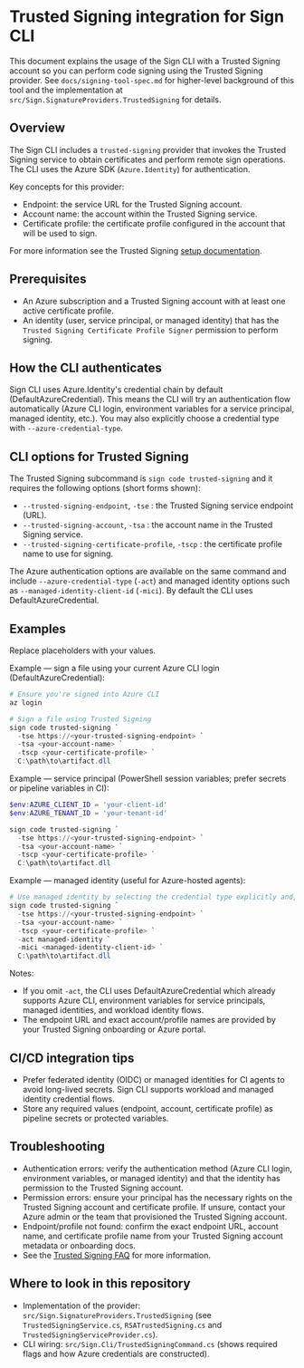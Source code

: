 # Trusted Signing integration for Sign CLI

This document explains the usage of the Sign CLI with a Trusted Signing account so you can perform code signing using the Trusted Signing provider. See `docs/signing-tool-spec.md` for higher-level background of this tool and the implementation at `src/Sign.SignatureProviders.TrustedSigning` for details.

## Overview

The Sign CLI includes a `trusted-signing` provider that invokes the Trusted Signing service to obtain certificates and perform remote sign operations. The CLI uses the Azure SDK (`Azure.Identity`) for authentication.

Key concepts for this provider:
- Endpoint: the service URL for the Trusted Signing account.
- Account name: the account within the Trusted Signing service.
- Certificate profile: the certificate profile configured in the account that will be used to sign.

For more information see the Trusted Signing [setup documentation](https://learn.microsoft.com/en-us/azure/trusted-signing/quickstart).

## Prerequisites

- An Azure subscription and a Trusted Signing account with at least one active certificate profile.
- An identity (user, service principal, or managed identity) that has the `Trusted Signing Certificate Profile Signer` permission to perform signing.

## How the CLI authenticates

Sign CLI uses Azure.Identity's credential chain by default (DefaultAzureCredential). This means the CLI will try an authentication flow automatically (Azure CLI login, environment variables for a service principal, managed identity, etc.). You may also explicitly choose a credential type with `--azure-credential-type`.

## CLI options for Trusted Signing

The Trusted Signing subcommand is `sign code trusted-signing` and it requires the following options (short forms shown):

- `--trusted-signing-endpoint`, `-tse` : the Trusted Signing service endpoint (URL).
- `--trusted-signing-account`, `-tsa` : the account name in the Trusted Signing service.
- `--trusted-signing-certificate-profile`, `-tscp` : the certificate profile name to use for signing.

The Azure authentication options are available on the same command and include `--azure-credential-type` (`-act`) and managed identity options such as `--managed-identity-client-id` (`-mici`). By default the CLI uses DefaultAzureCredential.

## Examples

Replace placeholders with your values.

Example — sign a file using your current Azure CLI login (DefaultAzureCredential):

```powershell
# Ensure you're signed into Azure CLI
az login

# Sign a file using Trusted Signing
sign code trusted-signing `
  -tse https://<your-trusted-signing-endpoint> `
  -tsa <your-account-name> `
  -tscp <your-certificate-profile> `
  C:\path\to\artifact.dll
```

Example — service principal (PowerShell session variables; prefer secrets or pipeline variables in CI):

```powershell
$env:AZURE_CLIENT_ID = 'your-client-id'
$env:AZURE_TENANT_ID = 'your-tenant-id'

sign code trusted-signing `
  -tse https://<your-trusted-signing-endpoint> `
  -tsa <your-account-name> `
  -tscp <your-certificate-profile> `
  C:\path\to\artifact.dll
```

Example — managed identity (useful for Azure-hosted agents):

```powershell
# Use managed identity by selecting the credential type explicitly and, if needed, the client id
sign code trusted-signing `
  -tse https://<your-trusted-signing-endpoint> `
  -tsa <your-account-name> `
  -tscp <your-certificate-profile> `
  -act managed-identity `
  -mici <managed-identity-client-id> `
  C:\path\to\artifact.dll
```

Notes:
- If you omit `-act`, the CLI uses DefaultAzureCredential which already supports Azure CLI, environment variables for service principals, managed identities, and workload identity flows.
- The endpoint URL and exact account/profile names are provided by your Trusted Signing onboarding or Azure portal.

## CI/CD integration tips

- Prefer federated identity (OIDC) or managed identities for CI agents to avoid long-lived secrets. Sign CLI supports workload and managed identity credential flows.
- Store any required values (endpoint, account, certificate profile) as pipeline secrets or protected variables.

## Troubleshooting

- Authentication errors: verify the authentication method (Azure CLI login, environment variables, or managed identity) and that the identity has permission to the Trusted Signing account.
- Permission errors: ensure your principal has the necessary rights on the Trusted Signing account and certificate profile. If unsure, contact your Azure admin or the team that provisioned the Trusted Signing account.
- Endpoint/profile not found: confirm the exact endpoint URL, account name, and certificate profile name from your Trusted Signing account metadata or onboarding docs.
- See the [Trusted Signing FAQ](https://learn.microsoft.com/en-us/azure/trusted-signing/faq) for more information.

## Where to look in this repository

- Implementation of the provider: `src/Sign.SignatureProviders.TrustedSigning` (see `TrustedSigningService.cs`, `RSATrustedSigning.cs` and `TrustedSigningServiceProvider.cs`).
- CLI wiring: `src/Sign.Cli/TrustedSigningCommand.cs` (shows required flags and how Azure credentials are constructed).
